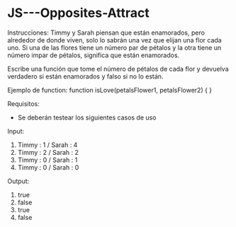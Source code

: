 # JS---Opposites-Attract

Instrucciones:
Timmy y Sarah piensan que están enamorados, pero alrededor de donde viven, solo lo sabrán una vez que elijan una flor cada uno. Si una de las flores tiene un número par de pétalos y la otra tiene un número impar de pétalos, significa que están enamorados.

Escribe una función que tome el número de pétalos de cada flor y devuelva verdadero si están enamorados y falso si no lo están.

Ejemplo de function:
function isLove(petalsFlower1, petalsFlower2) { }

Requisitos:
- Se deberán testear los siguientes casos de uso

Input:
1) Timmy : 1 / Sarah : 4
2) Timmy : 2 / Sarah : 2
3) Timmy : 0 / Sarah : 1
4) Timmy : 0 / Sarah : 0

Output:
1) true
2) false
3) true
4) false
